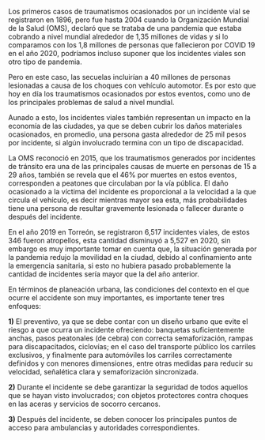 
Los primeros casos de traumatismos ocasionados por un incidente vial se registraron en 1896, pero fue hasta 2004 cuando la Organización Mundial de la Salud (OMS), declaró que se trataba de una pandemia que estaba cobrando a nivel mundial alrededor de 1,35 millones de vidas y si lo comparamos con los 1,8 millones de personas que fallecieron por COVID 19 en el año 2020, podríamos incluso suponer que los incidentes viales son otro tipo de pandemia.

Pero en este caso, las secuelas incluirían a 40 millones de personas lesionadas a causa de los choques con vehículo automotor. Es por esto que hoy en día los traumatismos ocasionados por estos eventos, como uno de los principales problemas de salud a nivel mundial.

Aunado a esto, los incidentes viales también representan un impacto en la economía de las ciudades, ya que se deben cubrir los daños materiales ocasionados, en promedio, una persona gasta alrededor de 25 mil pesos por incidente, si algún involucrado termina con un tipo de discapacidad.

La OMS reconoció en 2015, que los traumatismos generados por incidentes de tránsito era una de las principales causas de muerte en personas de 15 a 29 años, también se revela que el 46% por muertes en estos eventos, corresponden a peatones que circulaban por la vía pública. El daño ocasionado a la víctima del incidente es proporcional a la velocidad a la que circula el vehículo, es decir mientras mayor sea esta, más probabilidades tiene una persona de resultar gravemente lesionada o fallecer durante o después del incidente.



En el año 2019 en Torreón, se registraron 6,517 incidentes viales, de estos 346 fueron atropellos, esta cantidad disminuyó a 5,527 en 2020, sin embargo es muy importante tomar en cuenta que, la situación generada por la pandemia redujo la movilidad en la ciudad, debido al confinamiento ante la emergencia sanitaria, si esto no hubiera pasado probablemente la cantidad de incidentes sería mayor que la del año anterior.

En términos de planeación urbana, las condiciones del contexto en el que ocurre el accidente son muy importantes, es importante tener tres enfoques:

**1)** El preventivo, ya que se debe contar con un diseño urbano que evite el riesgo a que ocurra un incidente ofreciendo: banquetas suficientemente anchas, pasos peatonales (de cebra) con correcta semaforización, rampas para discapacitados, ciclovías; en el caso del transporte público los carriles exclusivos, y finalmente para automóviles los carriles correctamente definidos y con menores dimensiones, entre otras medidas para reducir su velocidad, señalética clara y semaforización sincronizada.

**2)** Durante el incidente se debe garantizar la seguridad de todos aquellos que se hayan visto involucrados; con objetos protectores contra choques en las aceras y servicios de socorro cercanos.

**3)** Después del incidente, se deben conocer los principales puntos de acceso para ambulancias y autoridades correspondientes.
